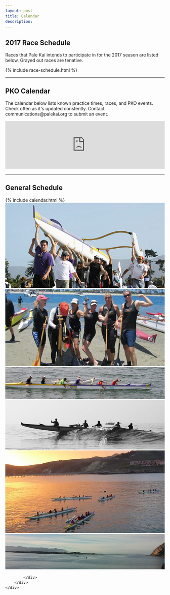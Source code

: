 ```yaml
---
layout: post
title: Calendar
description: 
---
```


<h2>2017 Race Schedule</h2>
<p>Races that Pale Kai intends to participate in for the 2017 season are listed below. Grayed out races are tenative.</p>
{% include race-schedule.html %}
<hr/>
<h2>PKO Calendar</h2>
<p>The calendar below lists known practice times, races, and PKO events. Check often as it's updated constently. Contact communications@palekai.org to submit an event.</p>
<iframe src="https://calendar.google.com/calendar/embed?height=600&amp;wkst=1&amp;bgcolor=%23FFFFFF&amp;src=palekaioutrigger%40gmail.com&amp;color=%238b37fa&amp;src=b5ecrdba92n9ji21b6u6f804ks%40group.calendar.google.com&amp;color=%23853104&amp;src=bi6dfqqm4h7sgfrsh5k9ru3l6s%40group.calendar.google.com&amp;color=%23875509&amp;src=4jt76u55o616rirotsm78scunc%40group.calendar.google.com&amp;color=%236B3304&amp;src=ld4le2g1k6r196cq74h2ndjo2s%40group.calendar.google.com&amp;color=%2328754E&amp;src=sqnh5k2c9vpcu2gd9bb9gvs19s%40group.calendar.google.com&amp;color=%23B1365F&amp;ctz=America%2FLos_Angeles" style="border-width:0" width="100%" style="width:100%; height:80VH" frameborder="0" scrolling="no"></iframe>
<hr/>
<h2>General Schedule</h2>

<div class="row">
	<div class="8u 12u$(small)">
		{% include calendar.html %}
	</div>
	<div class="4u$ 12u$(small)">
		<div class="box alt">
			<div class="row 50% uniform">
				<div class="12u"><span class="image fit"><img src="/assets/images/mens-team-carry.jpg" alt="" /></span></div>
				<div class="12u"><span class="image fit"><img src="/assets/images/womens-team-afterrace-1.jpg" alt="" /></span></div>
				<div class="12u$"><span class="image fit"><img src="/assets/images/outriggers-onwater-1.jpg" alt="" /></span></div>
				<!-- Break -->
				<div class="12u"><span class="image fit"><img src="/assets/images/outriggers-onwater-2.jpg" alt="" /></span></div>
				<div class="12u"><span class="image fit"><img src="/assets/images/outriggers-onwater-avila.jpg" alt="" /></span></div>
				<div class="12u$"><span class="image fit"><img src="/assets/images/outriggers-onwater-mb.jpg" alt="" /></span></div>
				
			</div>
		</div>
	</div>
</div>